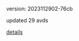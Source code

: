 version: 2023112902-76cb

updated 29 avds

[details](https://github.com/0x74f917491bfa7ebfa379/ali_avd_db/blob/master/change_log/2023/11/29/02/76cb.txt)